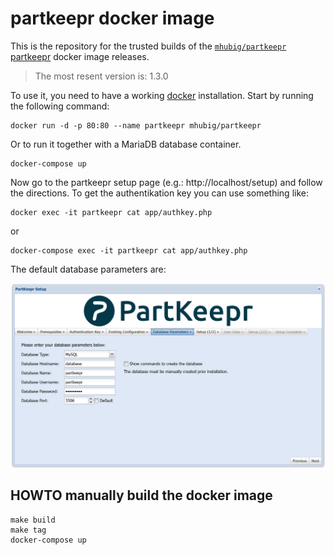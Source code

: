# partkeepr docker image

This is the repository for the trusted builds of the [`mhubig/partkeepr`][0]
[partkeepr][1] docker image releases.

> The most resent version is: 1.3.0

To use it, you need to have a working [docker][2] installation. Start by running
the following command:

    docker run -d -p 80:80 --name partkeepr mhubig/partkeepr

Or to run it together with a MariaDB database container.

    docker-compose up

Now go to the partkeepr setup page (e.g.: http://localhost/setup) and follow the directions. To get
the authentikation key you can use something like:

    docker exec -it partkeepr cat app/authkey.php

or

    docker-compose exec -it partkeepr cat app/authkey.php

The default database parameters are:

![Database Parameters](setupdb.png?raw=true "Database Parameters")

## HOWTO manually build the docker image

    make build
    make tag
    docker-compose up

[0]: https://hub.docker.com/r/mhubig/partkeepr/
[1]: http://www.partkeepr.org
[2]: https://www.docker.com
